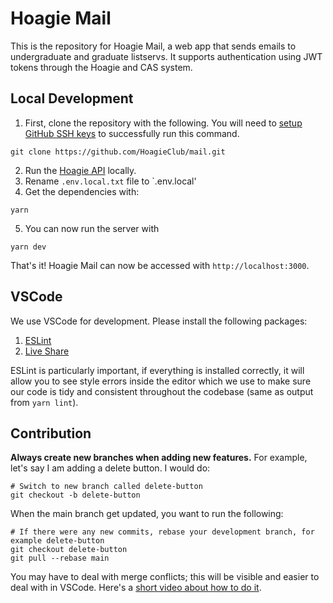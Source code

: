 # Hoagie Mail
This is the repository for Hoagie Mail, a web app that sends 
emails to undergraduate and graduate listservs. It supports authentication using JWT tokens through the Hoagie and CAS system.

## Local Development
1. First, clone the repository with the following. You will need to [setup GitHub SSH keys](https://docs.github.com/en/github/authenticating-to-github/connecting-to-github-with-ssh) to successfully run this command. 
```
git clone https://github.com/HoagieClub/mail.git
```
2. Run the [Hoagie API](https://github.com/HoagieClub/api) locally.
3. Rename `.env.local.txt` file to `.env.local'
4. Get the dependencies with:
```
yarn
```
5. You can now run the server with
```
yarn dev
```
That's it! Hoagie Mail can now be accessed with `http://localhost:3000`.

## VSCode
We use VSCode for development. Please install the following packages:

1. [ESLint](https://marketplace.visualstudio.com/items?itemName=dbaeumer.vscode-eslint)
1. [Live Share](https://marketplace.visualstudio.com/items?itemName=MS-vsliveshare.vsliveshare)

ESLint is particularly important, if everything is installed correctly, it will allow you to see style errors inside the editor which we use to make sure our code is tidy and consistent throughout the codebase (same as output from `yarn lint`).
## Contribution
**Always create new branches when adding new features.** For example, let's say I am adding a delete button. I would do:
```
# Switch to new branch called delete-button
git checkout -b delete-button
```

When the main branch get updated, you want to run the following:
```
# If there were any new commits, rebase your development branch, for example delete-button
git checkout delete-button
git pull --rebase main
```
You may have to deal with merge conflicts; this will be visible and easier to deal with in VSCode. Here's a [short video about how to do it](https://www.youtube.com/watch?v=QmKdodJU-js).
```